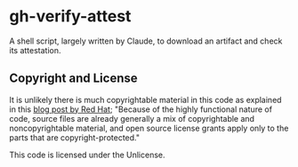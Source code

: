 # gh-verify-attest
A shell script, largely written by Claude, to download an artifact and check its attestation. 

## Copyright and License
It is unlikely there is much copyrightable material in this code as explained in this [blog post by Red Hat](https://www.redhat.com/en/blog/ai-assisted-development-and-open-source-navigating-legal-issues); 
"Because of the highly functional nature of code, source files are already generally a mix of copyrightable and noncopyrightable material, and open source license grants apply only to the parts that are copyright-protected." 

This code is licensed under the Unlicense.
